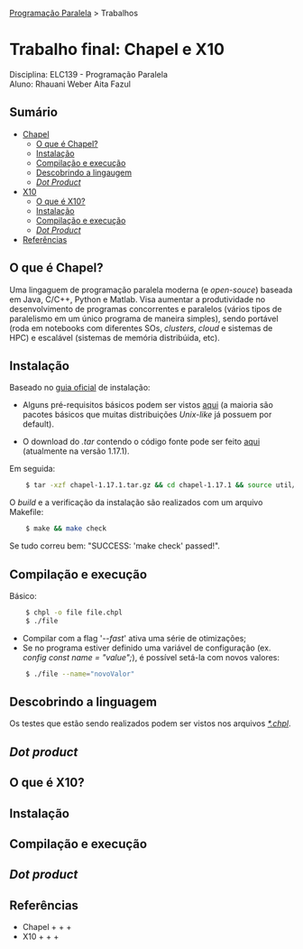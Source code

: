 [Programação Paralela](https://github.com/AndreaInfUFSM/elc139-2018a) > Trabalhos

# Trabalho final: Chapel e X10

Disciplina: ELC139 - Programação Paralela <br/>
Aluno: Rhauani Weber Aita Fazul

## Sumário

- [Chapel](#chapel)
	- [O que é Chapel?](#chapel)
	- [Instalação](#chapel-install)
	- [Compilação e execução](#chapel-exec)
	- [Descobrindo a lingaugem](#chapel-discover)
	- [_Dot Product_](#chapel-dotprod)
- [X10](#x10)
	- [O que é X10?](#x10)
	- [Instalação](#x10-install)
	- [Compilação e execução](#x10-exec)
	- [_Dot Product_](#x10-dotprod)
- [Referências](#referências)

<!-- CHAPEL -->
<a name="chapel"></a>
## O que é Chapel?

Uma lingaguem de programação paralela moderna (e _open-souce_) baseada em Java, C/C++, Python e Matlab. Visa aumentar a produtividade no desenvolvimento de programas concorrentes e paralelos (vários tipos de paralelismo em um único programa de maneira simples), sendo portável (roda em notebooks com diferentes SOs, _clusters_, _cloud_ e sistemas de HPC) e escalável (sistemas de memória distribúida, etc). 

<a name="chapel-install"></a>
## Instalação

Baseado no [guia oficial](https://chapel-lang.org/docs/usingchapel/QUICKSTART.html) de instalação:

+ Alguns pré-requisitos básicos podem ser vistos [aqui](https://chapel-lang.org/docs/usingchapel/prereqs.html#readme-prereqs) (a maioria são pacotes básicos que muitas distribuições _Unix-like_ já possuem por default).

+ O download do _.tar_ contendo o código fonte pode ser feito [aqui](https://chapel-lang.org/download.html) (atualmente na versão 1.17.1).

Em seguida:
 
``` bash
	$ tar -xzf chapel-1.17.1.tar.gz && cd chapel-1.17.1 && source util/quickstart/setchplenv.bash
```

O _build_ e a verificação da instalação são realizados com um arquivo Makefile:

``` bash
	$ make && make check
```

Se tudo correu bem: "SUCCESS: 'make check' passed!".

<a name="chapelexec"></a>
## Compilação e execução

Básico:

``` bash
	$ chpl -o file file.chpl
	$ ./file
```

- Compilar com a flag '<em>--fast</em>' ativa uma série de otimizações;
- Se no programa estiver definido uma variável de configuração (ex. <em>config const name = "value";</em>), é possível setá-la com novos valores:
	
``` bash
	$ ./file --name="novoValor"
``` 

<a name="chapel-discover"></a>
## Descobrindo a linguagem
Os testes que estão sendo realizados podem ser vistos nos arquivos [<em>*.chpl</em>](/chapel).

<a name="chapel-dotprod"></a>
## _Dot product_


<!-- X10 -->
<a name="x10"></a>
## O que é X10?

<a name="x10-install"></a>
## Instalação


<a name="x10-exec"></a>
## Compilação e execução

<a name="x10-dotprod"></a>
## _Dot product_


## Referências
- Chapel
	+
	+
	+
- X10
	+
	+
	+
